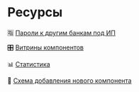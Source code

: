 # Ресурсы

🈯 [Пароли к другим банкам под ИП](/resources/pass)

🎛️ [Витрины компонентов](/resources/showcases)

📊 [Статистика](/resources/statistics)

💠 [Схема добавления нового компонента](/resources/scheme)
